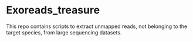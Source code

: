 # Exoreads_treasure
This repo contains scripts to extract unmapped reads, not belonging to the target species, from large sequencing datasets.
